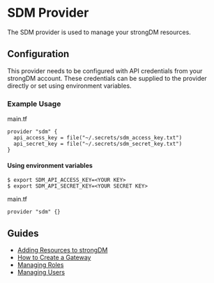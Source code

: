 # SDM Provider

The SDM provider is used to manage your strongDM resources. 

## Configuration

This provider needs to be configured with API credentials from your strongDM account. These credentials can be supplied to the provider directly or set using environment variables.

### Example Usage

main.tf
```hcl
provider "sdm" {
  api_access_key = file("~/.secrets/sdm_access_key.txt")
  api_secret_key = file("~/.secrets/sdm_secret_key.txt")
}
```

#### Using environment variables

```shell
$ export SDM_API_ACCESS_KEY=<YOUR KEY>
$ export SDM_API_SECRET_KEY=<YOUR SECRET KEY>
```

main.tf
```hcl
provider "sdm" {}
```

## Guides

* [Adding Resources to strongDM](./adding_resources)
* [How to Create a Gateway](./how_to_create_a_gateway)
* [Managing Roles](./roles)
* [Managing Users](./user_management)